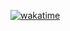 [![wakatime](https://wakatime.com/badge/user/018c5e18-098b-408c-ac80-aa398cd049e6/project/58695a9b-0e7a-4020-a398-82265cf75c84.svg)](https://wakatime.com/badge/user/018c5e18-098b-408c-ac80-aa398cd049e6/project/58695a9b-0e7a-4020-a398-82265cf75c84)